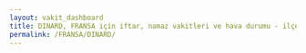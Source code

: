 ```yaml
---
layout: vakit_dashboard
title: DINARD, FRANSA için iftar, namaz vakitleri ve hava durumu - ilçe/eyalet seç
permalink: /FRANSA/DINARD/
---
```


<script type="text/javascript">
  var GLOBAL_COUNTRY = 'FRANSA';
  var GLOBAL_CITY = 'DINARD';
  var GLOBAL_STATE = '';
  var lat = 72;
  var lon = 21;
</script>
